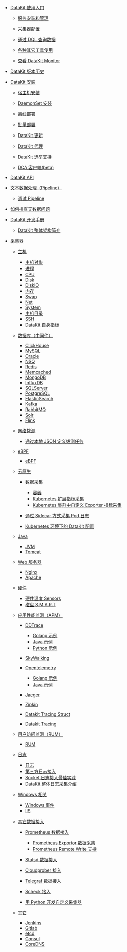 - [DataKit 使用入门]()

  - [服务安装和管理](datakit-service-how-to)

  - [采集器配置](datakit-conf-how-to)

  - [通过 DQL 查询数据](datakit-dql-how-to)
  - [各种其它工具使用](datakit-tools-how-to)

  - [查看 DataKit Monitor](datakit-monitor)

- [DataKit 版本历史](changelog)

- [DataKit 安装]()

  - [宿主机安装](datakit-install)
  - [DaemonSet 安装](datakit-daemonset-deploy)
  - [离线部署](datakit-offline-install)
  - [批量部署](datakit-batch-deploy)
  - [DataKit 更新](datakit-update)

  - [DataKit 代理](proxy)
  - [DataKit 选举支持](election)
  - [DCA 客户端(beta)](dca)

- [DataKit API](apis)

- [文本数据处理（Pipeline）](pipeline)
  - [调试 Pipeline](datakit-pl-how-to)

- [如何排查无数据问题](why-no-data)
- [DataKit 开发手册](development)
  - [DataKit 整体架构简介](datakit-arch)

- [采集器]()

  - [主机]()

    - [主机对象](hostobject)
    - [进程](host_processes)
    - [CPU](cpu)
    - [Disk](disk)
    - [DiskIO](diskio)
    - [内存](mem)
    - [Swap](swap)
    - [Net](net)
    - [System](system)
    - [主机目录](hostdir)
    - [SSH](ssh)
    - [DataKit 自身指标](self)

  - [数据库（中间件）]()

    - [ClickHouse](clickhousev1)
    - [MySQL](mysql)
    - [Oracle](oracle)
    - [NSQ](nsq)
    - [Redis](redis)
    - [Memcached](memcached)
    - [MongoDB](mongodb)
    - [InfluxDB](influxdb)
    - [SQLServer](sqlserver)
    - [PostgreSQL](postgresql)
    - [ElasticSearch](elasticsearch)
    - [Kafka](kafka)
    - [RabbitMQ](rabbitmq)
    - [Solr](solr)
    - [Flink](flinkv1)


  - [网络拨测](dialtesting)

    - [通过本地 JSON 定义拨测任务](dialtesting_json)

  - [eBPF]()

    - [eBPF](ebpf)

  - [云原生]()

    - [数据采集]()

      - [容器](container)
      - [Kubernetes 扩展指标采集](kubernetes-x)
      - [Kubernetes 集群中自定义 Exporter 指标采集](kubernetes-prom)

    - [通过 Sidecar 方式采集 Pod 日志](logfwd)
    - [Kubernetes 环境下的 DataKit 配置](k8s-config-how-to)

  - [Java]()

    - [JVM](jvm)
    - [Tomcat](tomcat)

  - [Web 服务器]()

    - [Nginx](nginx)
    - [Apache](apache)

  - [硬件]()

    - [硬件温度 Sensors](sensors)
    - [磁盘 S.M.A.R.T](smart)

  - [应用性能监测（APM）]()

    - [DDTrace](ddtrace)
      - [Golang 示例](ddtrace-golang)
      - [Java 示例](ddtrace-java)
      - [Python 示例](ddtrace-python)
    - [SkyWalking](skywalking)

    - [Opentelemetry](opentelemetry)
      - [Golang 示例](opentelemetry-go)
      - [Java 示例](opentelemetry-java)

    - [Jaeger](jaeger)
    - [Zipkin](zipkin)

    - [Datakit Tracing Struct](datakit-tracing-struct)
    - [Datakit Tracing](datakit-tracing)

  - [用户访问监测（RUM）]()

    - [RUM](rum)

  - [日志]()

    - [日志](logging)
    - [第三方日志接入](logstreaming)
    - [Socket 日志接入最佳实践](logging_socket)
    - [DataKit 整体日志采集介绍](datakit-logging)

  - [Windows 相关]()

    - [Windows 事件](windows_event)
    - [IIS](iis)

  - [其它数据接入]()

    - [Prometheus 数据接入]()

      - [Prometheus Exportor 数据采集](prom)
      - [Prometheus Remote Write 支持](prom_remote_write)

    - [Statsd 数据接入](statsd)
    - [Cloudprober 接入](cloudprober)
    - [Telegraf 数据接入](telegraf)
    - [Scheck 接入](sec-checker)
    - [用 Python 开发自定义采集器](pythond)

  - [其它]()
    - [Jenkins](jenkins)
    - [Gitlab](gitlab)
    - [etcd](etcd)
    - [Consul](consul)
    - [CoreDNS](coredns)
